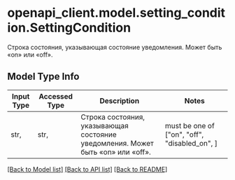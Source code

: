 # openapi_client.model.setting_condition.SettingCondition

Строка состояния, указывающая состояние уведомления. Может быть «on» или «off».

## Model Type Info
Input Type | Accessed Type | Description | Notes
------------ | ------------- | ------------- | -------------
str,  | str,  | Строка состояния, указывающая состояние уведомления. Может быть «on» или «off». | must be one of ["on", "off", "disabled_on", ] 

[[Back to Model list]](../../README.md#documentation-for-models) [[Back to API list]](../../README.md#documentation-for-api-endpoints) [[Back to README]](../../README.md)

